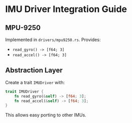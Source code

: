 
# IMU Driver Integration Guide

## MPU-9250

Implemented in `drivers/mpu9250.rs`. Provides:

- `read_gyro() -> [f64; 3]`
- `read_accel() -> [f64; 3]`

## Abstraction Layer

Create a trait `IMUDriver` with:

```rust
trait IMUDriver {
    fn read_gyro(&self) -> [f64; 3];
    fn read_accel(&self) -> [f64; 3];
}
```

This allows easy porting to other IMUs.
